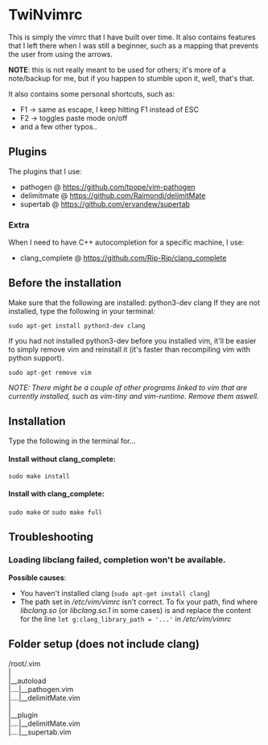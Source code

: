 # TwiNvimrc

This is simply the vimrc that I have built over time. It also contains features that I left there when I was still a beginner, such as a mapping that prevents the user from using the arrows.

__NOTE__: this is not really meant to be used for others; it's more of a note/backup for me, but if you happen to stumble upon it, well, that's that.

It also contains some personal shortcuts, such as:
 - F1 -> same as escape, I keep hitting F1 instead of ESC
 - F2 -> toggles paste mode on/off
 - and a few other typos..

## Plugins

The plugins that I use:
 - pathogen @ https://github.com/tpope/vim-pathogen
 - delimitmate @ https://github.com/Raimondi/delimitMate
 - supertab @ https://github.com/ervandew/supertab

### Extra

When I need to have C++ autocompletion for a specific machine, I use:
 - clang_complete @ https://github.com/Rip-Rip/clang_complete


## Before the installation
Make sure that the following are installed: python3-dev clang
If they are not installed, type the following in your terminal:

```sudo apt-get install python3-dev clang```

If you had not installed python3-dev before you installed vim, it'll be easier to simply remove vim and reinstall it (it's faster than recompiling vim with python support).

```sudo apt-get remove vim```

*NOTE: There might be a couple of other programs linked to vim that are currently installed, such as vim-tiny and vim-runtime. Remove them aswell.*

## Installation
Type the following in the terminal for...

#### Install without clang_complete:
`sudo make install`

#### Install with clang_complete:
`sudo make` 
or 
`sudo make full`


## Troubleshooting
### Loading libclang failed, completion won't be available.
**Possible causes**: 
- You haven't installed clang (`sudo apt-get install clang`) 
- The path set in */etc/vim/vimrc* isn't correct. To fix your path, find where *libclang.so* (or *libclang.so.1* in some cases) is and replace the content for the line `let g:clang_library_path = '...'` in */etc/vim/vimrc*


## Folder setup (does not include clang)

/root/.vim <br />
| <br />
|__autoload <br />
|....|__pathogen.vim <br />
|....|__delimitMate.vim <br />
| <br />
|__plugin <br />
|....|__delimitMate.vim <br />
|....|__supertab.vim <br />
